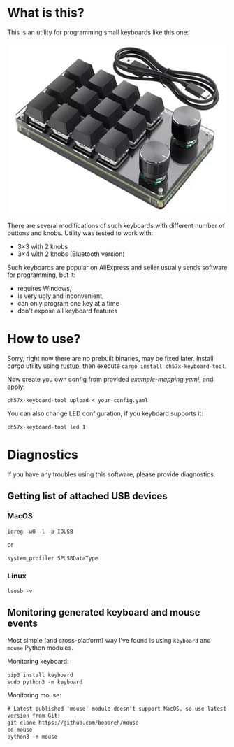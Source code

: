 # What is this?

This is an utility for programming small keyboards like this one:

![](doc/keyboard-12-2.png)

There are several modifications of such keyboards with different number of
buttons and knobs. Utility was tested to work with:
 * 3×3 with 2 knobs
 * 3×4 with 2 knobs (Bluetooth version)

Such keyboards are popular on AliExpress and seller usually sends software
for programming, but it:
 * requires Windows,
 * is very ugly and inconvenient,
 * can only program one key at a time
 * don't expose all keyboard features

# How to use?

Sorry, right now there are no prebuilt binaries, may be fixed later.
Install *cargo* utility using [rustup](https://rustup.rs/), then execute
`cargo install ch57x-keyboard-tool`.

Now create you own config from provided *example-mapping.yaml*, and apply:

    ch57x-keyboard-tool upload < your-config.yaml

You can also change LED configuration, if you keyboard supports it:

    ch57x-keyboard-tool led 1

# Diagnostics

If you have any troubles using this software, please provide diagnostics.

## Getting list of attached USB devices

### MacOS


    ioreg -w0 -l -p IOUSB

or

    system_profiler SPUSBDataType

### Linux


    lsusb -v

## Monitoring generated keyboard and mouse events

Most simple (and cross-platform) way I've found is using `keyboard` and `mouse` Python modules.

Monitoring keyboard:

    pip3 install keyboard
    sudo python3 -m keyboard

Monitoring mouse:

    # Latest published 'mouse' module doesn't support MacOS, so use latest version from Git:
    git clone https://github.com/boppreh/mouse
    cd mouse
    python3 -m mouse
